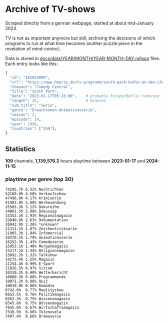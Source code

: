 # Archive of TV-shows

Scraped directly from a german webpage, started at about mid-January 2023.

TV is not as important anymore but still, archiving the decisions of which programs to run at what time
becomes another puzzle piece in the revelation of mind-control.. 

Data is stored in [docs/data/YEAR/MONTH/YEAR-MONTH-DAY.ndjson](docs/data/) files. 
Each entry looks like this:

```python
{
  "id": "181043890", 
  "url": "https://www.hoerzu.de/tv-programm/south-park-kohle-an-den-chefkoch/bid_181043890/", 
  "channel": "Comedy Central", 
  "title": "South Park", 
  "date": "2023-01-17T05:15:00",    # probably Europe/Berlin timezone 
  "length": 25,                     # minutes 
  "sub_title": "Serie", 
  "genre": "Erwachsenen-Animationsserie", 
  "season": 2, 
  "episode": 14, 
  "year": 1998, 
  "countries": ["USA"],
}
```

## Statistics

**109** channels, **1,139,576.2** hours playtime between **2023-01-17** and **2024-11-15**


### playtime per genre (top 30)

    74295.7h 6.52% Nachrichten
    52160.9h 4.58% Verkaufsshow
    47496.0h 4.17% Krimiserie
    41903.0h 3.68% Werbesendung
    35565.3h 3.12% Dokureihe
    34001.5h 2.98% Dokusoap
    33352.3h 2.93% Regionalmagazin
    29940.8h 2.63% Dokumentation
    26942.9h 2.36% *unknown*
    21311.1h 1.87% Zeichentrickserie
    21005.3h 1.84% Infomercial
    20370.1h 1.79% Animationsserie
    16352.3h 1.43% Comedyserie
    15953.1h 1.40% Morgenmagazin
    15217.1h 1.34% Religionsmagazin
    15092.2h 1.32% Talkshow
    14275.4h 1.25% Magazin
    11254.4h 0.99% E-Sport
    11026.5h 0.97% Sitcom
    10310.2h 0.90% Wetterbericht
    10080.3h 0.88% Programmende
    10071.2h 0.88% Quiz
    10010.0h 0.88% Komödie
    8742.0h  0.77% Realityshow
    8653.5h  0.76% Politikmagazin
    8562.3h  0.75% Wissensmagazin
    8545.8h  0.75% Börsenmagazin
    7645.0h  0.67% Wirtschaftsmagazin
    7538.9h  0.66% Telenovela
    7497.4h  0.66% Dramaserie
